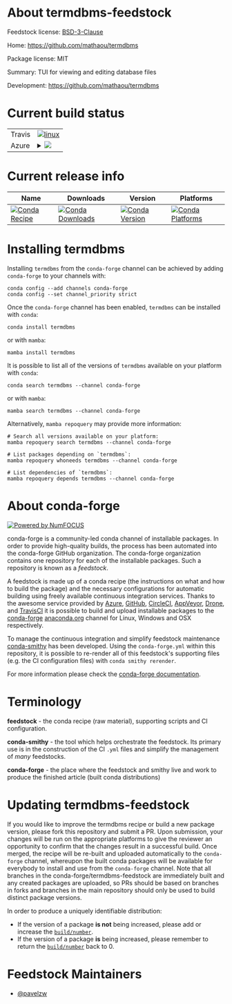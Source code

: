 About termdbms-feedstock
========================

Feedstock license: [BSD-3-Clause](https://github.com/conda-forge/termdbms-feedstock/blob/main/LICENSE.txt)

Home: https://github.com/mathaou/termdbms

Package license: MIT

Summary: TUI for viewing and editing database files

Development: https://github.com/mathaou/termdbms

Current build status
====================


<table><tr>
    <td>Travis</td>
    <td>
      <a href="https://app.travis-ci.com/conda-forge/termdbms-feedstock">
        <img alt="linux" src="https://img.shields.io/travis/com/conda-forge/termdbms-feedstock/main.svg?label=Linux">
      </a>
    </td>
  </tr>
    
  <tr>
    <td>Azure</td>
    <td>
      <details>
        <summary>
          <a href="https://dev.azure.com/conda-forge/feedstock-builds/_build/latest?definitionId=22746&branchName=main">
            <img src="https://dev.azure.com/conda-forge/feedstock-builds/_apis/build/status/termdbms-feedstock?branchName=main">
          </a>
        </summary>
        <table>
          <thead><tr><th>Variant</th><th>Status</th></tr></thead>
          <tbody><tr>
              <td>linux_64</td>
              <td>
                <a href="https://dev.azure.com/conda-forge/feedstock-builds/_build/latest?definitionId=22746&branchName=main">
                  <img src="https://dev.azure.com/conda-forge/feedstock-builds/_apis/build/status/termdbms-feedstock?branchName=main&jobName=linux&configuration=linux%20linux_64_" alt="variant">
                </a>
              </td>
            </tr><tr>
              <td>linux_aarch64</td>
              <td>
                <a href="https://dev.azure.com/conda-forge/feedstock-builds/_build/latest?definitionId=22746&branchName=main">
                  <img src="https://dev.azure.com/conda-forge/feedstock-builds/_apis/build/status/termdbms-feedstock?branchName=main&jobName=linux&configuration=linux%20linux_aarch64_" alt="variant">
                </a>
              </td>
            </tr><tr>
              <td>linux_ppc64le</td>
              <td>
                <a href="https://dev.azure.com/conda-forge/feedstock-builds/_build/latest?definitionId=22746&branchName=main">
                  <img src="https://dev.azure.com/conda-forge/feedstock-builds/_apis/build/status/termdbms-feedstock?branchName=main&jobName=linux&configuration=linux%20linux_ppc64le_" alt="variant">
                </a>
              </td>
            </tr><tr>
              <td>osx_64</td>
              <td>
                <a href="https://dev.azure.com/conda-forge/feedstock-builds/_build/latest?definitionId=22746&branchName=main">
                  <img src="https://dev.azure.com/conda-forge/feedstock-builds/_apis/build/status/termdbms-feedstock?branchName=main&jobName=osx&configuration=osx%20osx_64_" alt="variant">
                </a>
              </td>
            </tr><tr>
              <td>win_64</td>
              <td>
                <a href="https://dev.azure.com/conda-forge/feedstock-builds/_build/latest?definitionId=22746&branchName=main">
                  <img src="https://dev.azure.com/conda-forge/feedstock-builds/_apis/build/status/termdbms-feedstock?branchName=main&jobName=win&configuration=win%20win_64_" alt="variant">
                </a>
              </td>
            </tr>
          </tbody>
        </table>
      </details>
    </td>
  </tr>
</table>

Current release info
====================

| Name | Downloads | Version | Platforms |
| --- | --- | --- | --- |
| [![Conda Recipe](https://img.shields.io/badge/recipe-termdbms-green.svg)](https://anaconda.org/conda-forge/termdbms) | [![Conda Downloads](https://img.shields.io/conda/dn/conda-forge/termdbms.svg)](https://anaconda.org/conda-forge/termdbms) | [![Conda Version](https://img.shields.io/conda/vn/conda-forge/termdbms.svg)](https://anaconda.org/conda-forge/termdbms) | [![Conda Platforms](https://img.shields.io/conda/pn/conda-forge/termdbms.svg)](https://anaconda.org/conda-forge/termdbms) |

Installing termdbms
===================

Installing `termdbms` from the `conda-forge` channel can be achieved by adding `conda-forge` to your channels with:

```
conda config --add channels conda-forge
conda config --set channel_priority strict
```

Once the `conda-forge` channel has been enabled, `termdbms` can be installed with `conda`:

```
conda install termdbms
```

or with `mamba`:

```
mamba install termdbms
```

It is possible to list all of the versions of `termdbms` available on your platform with `conda`:

```
conda search termdbms --channel conda-forge
```

or with `mamba`:

```
mamba search termdbms --channel conda-forge
```

Alternatively, `mamba repoquery` may provide more information:

```
# Search all versions available on your platform:
mamba repoquery search termdbms --channel conda-forge

# List packages depending on `termdbms`:
mamba repoquery whoneeds termdbms --channel conda-forge

# List dependencies of `termdbms`:
mamba repoquery depends termdbms --channel conda-forge
```


About conda-forge
=================

[![Powered by
NumFOCUS](https://img.shields.io/badge/powered%20by-NumFOCUS-orange.svg?style=flat&colorA=E1523D&colorB=007D8A)](https://numfocus.org)

conda-forge is a community-led conda channel of installable packages.
In order to provide high-quality builds, the process has been automated into the
conda-forge GitHub organization. The conda-forge organization contains one repository
for each of the installable packages. Such a repository is known as a *feedstock*.

A feedstock is made up of a conda recipe (the instructions on what and how to build
the package) and the necessary configurations for automatic building using freely
available continuous integration services. Thanks to the awesome service provided by
[Azure](https://azure.microsoft.com/en-us/services/devops/), [GitHub](https://github.com/),
[CircleCI](https://circleci.com/), [AppVeyor](https://www.appveyor.com/),
[Drone](https://cloud.drone.io/welcome), and [TravisCI](https://travis-ci.com/)
it is possible to build and upload installable packages to the
[conda-forge](https://anaconda.org/conda-forge) [anaconda.org](https://anaconda.org/)
channel for Linux, Windows and OSX respectively.

To manage the continuous integration and simplify feedstock maintenance
[conda-smithy](https://github.com/conda-forge/conda-smithy) has been developed.
Using the ``conda-forge.yml`` within this repository, it is possible to re-render all of
this feedstock's supporting files (e.g. the CI configuration files) with ``conda smithy rerender``.

For more information please check the [conda-forge documentation](https://conda-forge.org/docs/).

Terminology
===========

**feedstock** - the conda recipe (raw material), supporting scripts and CI configuration.

**conda-smithy** - the tool which helps orchestrate the feedstock.
                   Its primary use is in the construction of the CI ``.yml`` files
                   and simplify the management of *many* feedstocks.

**conda-forge** - the place where the feedstock and smithy live and work to
                  produce the finished article (built conda distributions)


Updating termdbms-feedstock
===========================

If you would like to improve the termdbms recipe or build a new
package version, please fork this repository and submit a PR. Upon submission,
your changes will be run on the appropriate platforms to give the reviewer an
opportunity to confirm that the changes result in a successful build. Once
merged, the recipe will be re-built and uploaded automatically to the
`conda-forge` channel, whereupon the built conda packages will be available for
everybody to install and use from the `conda-forge` channel.
Note that all branches in the conda-forge/termdbms-feedstock are
immediately built and any created packages are uploaded, so PRs should be based
on branches in forks and branches in the main repository should only be used to
build distinct package versions.

In order to produce a uniquely identifiable distribution:
 * If the version of a package **is not** being increased, please add or increase
   the [``build/number``](https://docs.conda.io/projects/conda-build/en/latest/resources/define-metadata.html#build-number-and-string).
 * If the version of a package **is** being increased, please remember to return
   the [``build/number``](https://docs.conda.io/projects/conda-build/en/latest/resources/define-metadata.html#build-number-and-string)
   back to 0.

Feedstock Maintainers
=====================

* [@pavelzw](https://github.com/pavelzw/)

